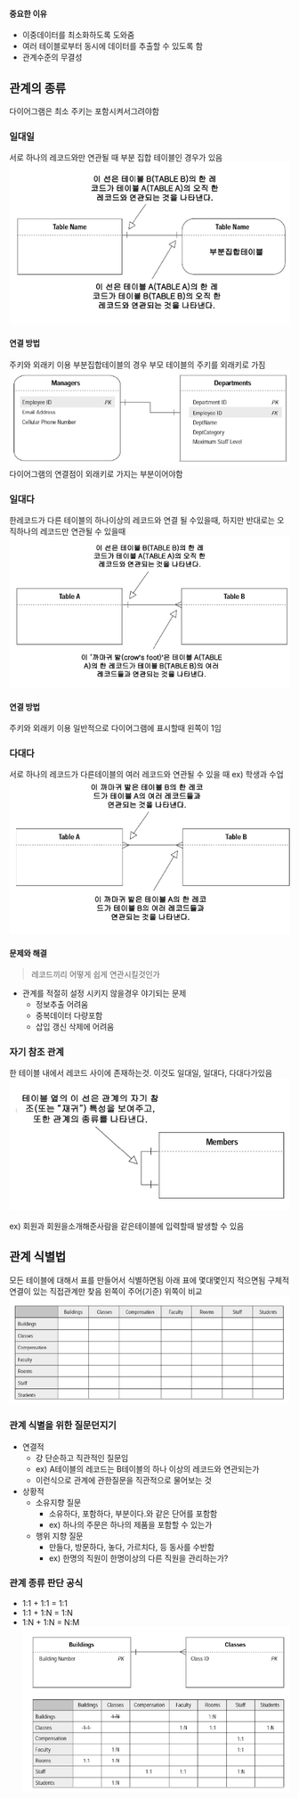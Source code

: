 #### 중요한 이유
- 이중데이터를 최소화하도록 도와줌
- 여러 테이블로부터 동시에 데이터를 추출할 수 있도록 함
- 관계수준의 무결성

## 관계의 종류
다이어그램은 최소 주키는 포함시켜서그려야함
### 일대일
서로 하나의 레코드와만 연관될 때
부분 집합 테이블인 경우가 있음
![400](assets/DB2%20기말%20-%20관계-20240619021529744.png)
#### 연결 방법
주키와 외래키 이용
부분집합테이블의 경우 부모 테이블의 주키를 외래키로 가짐
![300](assets/DB2%20기말%20-%20관계-20240619031250428.png)
다이어그램의 연결점이 외래키로 가지는 부분이어야함
### 일대다
한레코드가 다른 테이블의 하나이상의 레코드와 연결 될 수있을때, 하지만 반대로는 오직하나의 레코드만 연관될 수 있을때
![400](assets/DB2%20기말%20-%20관계-20240619021858740.png)
#### 연결 방법
주키와 외래키 이용
일반적으로 다이어그램에 표시할때 왼쪽이 1임

### 다대다
서로 하나의 레코드가 다른테이블의 여러 레코드와 연관될 수 있을 때
ex) 학생과 수업
![400](assets/DB2%20기말%20-%20관계-20240619022428660.png)
#### 문제와 해결
> 레코드끼리 어떻게 쉽게 연관시킬것인가

- 관계를 적절히 설정 시키지 않을경우 야기되는 문제
	- 정보추출 어려움
	- 중복데이터 다량포함
	- 삽입 갱신 삭제에 어려움

### 자기 참조 관계
한 테이블 내에서 레코드 사이에 존재하는것.
이것도 일대일, 일대다, 다대다가있음
![300](assets/DB2%20기말%20-%20관계-20240619023419298.png)

ex) 회원과 회원을소개해준사람을 같은테이블에 입력할때 발생할 수 있음

## 관계 식별법
모든 테이블에 대해서 표를 만들어서 식별하면됨
아래 표에 몇대몇인지 적으면됨
구체적 연결이 있는 직접관계만 찾음
왼쪽이 주어(기준) 위쪽이 비교
![300](assets/DB2%20기말%20-%20관계-20240619023825463.png)
### 관계 식별을 위한 질문던지기
- 연결적
	- 걍 단순하고 직관적인 질문임
	- ex) A테이블의 레코드는 B테이블의 하나 이상의 레코드와 연관되는가
	- 이런식으로 관계에 관한질문을 직관적으로 물어보는 것
- 상황적
	- 소유지향 질문
		- 소유하다, 포함하다, 부분이다.와 같은 단어를 포함함
		- ex) 하나의 주문은 하나의 제품을 포함할 수 있는가
	- 행위 지향 질문
		- 만들다, 방문하다, 놓다, 가르치다, 등 동사를 수반함
		- ex) 한명의 직원이 한명이상의 다른 직원을 관리하는가?
### 관계 종류 판단 공식
- 1:1 + 1:1 = 1:1
- 1:1 + 1:N = 1:N
- 1:N + 1:N = N:M
![300](assets/DB2%20기말%20-%20관계-20240619025735390.png)